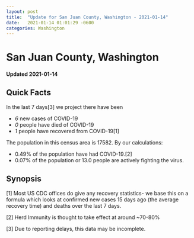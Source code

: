 ```yaml
---
layout: post
title:  "Update for San Juan County, Washington - 2021-01-14"
date:   2021-01-14 01:01:29 -0600
categories: Washington
---
```


# San Juan County, Washington
#### Updated 2021-01-14

## Quick Facts

In the last 7 days[3] we project there have been
- *6* new cases of COVID-19
- *0* people have died of COVID-19
- *1* people have recovered from COVID-19[1]

The population in this census area is 17582. By our calculations:
- 0.49% of the population have had COVID-19.[2]
- 0.07% of the population or 13.0 people are actively fighting the virus.

## Synopsis




[1] Most US CDC offices do give any recovery statistics- we base this on a formula which looks at confirmed new cases
15 days ago (the average recovery time) and deaths over the last 7 days.

[2] Herd Immunity is thought to take effect at around ~70-80%

[3] Due to reporting delays, this data may be incomplete.
 
    